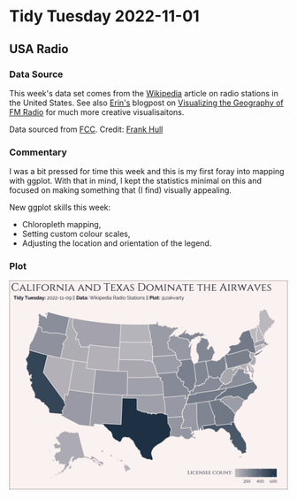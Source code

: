 # Tidy Tuesday 2022-11-01

## USA Radio

### Data Source

This week's data set comes from the [Wikipedia](https://en.wikipedia.org/wiki/Lists_of_radio_stations_in_the_United_States) article on radio stations in the United States. See also [Erin's](https://twitter.com/erindataviz) blogpost on [Visualizing the Geography of FM Radio](https://erdavis.com/2020/01/04/visualizing-the-geography-of-fm-radio/) for much more creative visualisaitons. 

Data sourced from [FCC](https://www.fcc.gov/media/radio/fm-service-contour-data-points). Credit: [Frank Hull](twitter.com/frankiethull)

### Commentary 

I was a bit pressed for time this week and this is my first foray into mapping with ggplot. With that in mind, I kept the statistics minimal on this and focused on making something that (I find) visually appealing. 

New ggplot skills this week:

- Chloropleth mapping,
- Setting custom colour scales,
- Adjusting the location and orientation of the legend. 


### Plot 

![](2022-11-09_usa-radio.png)

